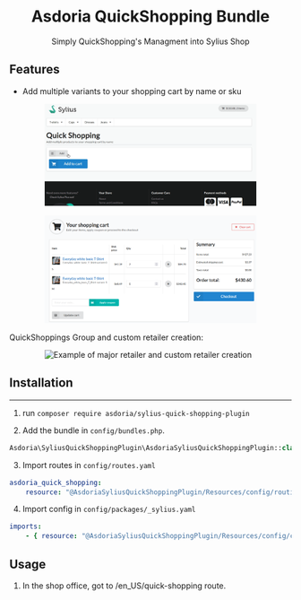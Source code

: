<p align="center">
</p>


<h1 align="center">Asdoria QuickShopping Bundle</h1>

<p align="center">Simply QuickShopping's Managment into Sylius Shop</p>

## Features

+ Add multiple variants to your shopping cart by name or sku

<div style="max-width: 75%; height: auto; margin: auto">
 
![Add to Cart](doc/addtocart.gif)

![Your shopping](doc/yourshopping.png)

</div>

 QuickShoppings Group and custom retailer creation:
<div style="max-width: 75%; height: auto; margin: auto">

![Example of major retailer and custom retailer creation](doc/create-quick-shoppingsgroup-group.gif)

</div>

 

## Installation

---
1. run `composer require asdoria/sylius-quick-shopping-plugin`


2. Add the bundle in `config/bundles.php`.

```PHP
Asdoria\SyliusQuickShoppingPlugin\AsdoriaSyliusQuickShoppingPlugin::class => ['all' => true],
```

3. Import routes in `config/routes.yaml`

```yaml
asdoria_quick_shopping:
    resource: "@AsdoriaSyliusQuickShoppingPlugin/Resources/config/routing.yaml"
```

4. Import config in `config/packages/_sylius.yaml`
```yaml
imports:
    - { resource: "@AsdoriaSyliusQuickShoppingPlugin/Resources/config/config.yaml"}
```

## Usage

1. In the shop office, got to /en_US/quick-shopping route.

